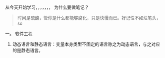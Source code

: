 从今天开始学习，，，，，，，
为什么要做笔记？  
>时间是硫酸，管你是什么都能够腐化，只是快慢而已。好记性不如烂笔头，so  

一。 软件工程
1. 动态语言和静态语言：变量本身类型不固定的语言称之为动态语言，与之对应的是静态语言。

